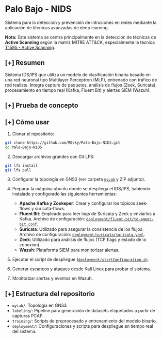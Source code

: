 # Palo Bajo - NIDS

Sistema para la detección y prevención de intrusiones en redes mediante la aplicación de técnicas avanzadas de deep learning.

**Nota:** Este sistema se centra principalmente en la detección de técnicas de **Active Scanning** según la matriz MITRE ATT&CK, especialmente la técnica [T1595 - Active Scanning](https://attack.mitre.org/techniques/T1595/).

## [+] Resumen

Sistema IDS/IPS que utiliza un modelo de clasificación binaria basado en una red neuronal tipo Multilayer Perceptron (MLP), entrenado con tráfico de red realista. Integra captura de paquetes, análisis de flujos (Zeek, Suricata), procesamiento en tiempo real (Kafka, Fluent Bit) y alertas SIEM (Wazuh).

## [+] Prueba de concepto

## [+] Cómo usar

1. Clonar el repositorio:

```bash
git clone https://github.com/M0sky/Palo-Bajo-NIDS.git
cd Palo-Bajo-NIDS
```

2. Descargar archivos grandes con Git LFS:

```bash
git lfs install
git lfs pull
```

3. Configurar la topología en GNS3 (ver carpeta [`myLab`](./myLab/) y ZIP adjunto).
4. Preparar la máquina ubuntu donde se despliega el IDS/IPS, habiendo instalado y configurado las siguientes herramientas:
    - **Apache Kafka y Zookeper**: Crear y configurar los tópicos zeek-flows y suricata-flows.
    - **Fluent Bit**: Empleado para leer logs de Suricata y Zeek y enviarlos a Kafka. Archivo de configuración: [`deployment/fluent-bit/td-agent-bit.conf`](./deployment/fluent-bit/td-agent-bit.conf).
    - **Suricata**: Utilizado para asegurar la consistencia de los flujos. Archivo de configuración: [`deployment/suricata/suricata.yaml`](./deployment/suricata/suricata.yaml).
    - **Zeek**: Utilizado para análisis de flujos (TCP flags y estado de la conexion).
    - **Wazuh**: Plataforma SIEM para monitorizar alertas.

5. Ejecutar el script de despliegue ([`deployment/startConfiguration.sh`](`./deployment/startConfiguration.sh`).
6. Generar escaneos y ataques desde Kali Linux para probar el sistema.
7. Monitorizar alertas y eventos en Wazuh.

## [+] Estructura del repositorio

- `myLab/`: Topología en GNS3.
- `labeling/`: Pipeline para generación de datasets etiquetados a partir de capturas PCAP.
- `training/`: Scripts de preprocesado y entrenamiento del modelo binario.
- `deployment/`: Configuraciones y scripts para despliegue en tiempo real del sistema.
